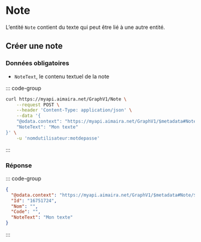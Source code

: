 # Note

L’entité `Note` contient du texte qui peut être lié à une autre entité.

## Créer une note

### Données obligatoires

- `NoteText`, le contenu textuel de la note

::: code-group

```bash [cURL]
curl https://myapi.aimaira.net/GraphV1/Note \
    --request POST \
    --header 'Content-Type: application/json' \
    --data '{
    "@odata.context": "https://myapi.aimaira.net/GraphV1/$metadata#Note/$entity",
    "NoteText": "Mon texte"
}' \
    -u 'nomdutilisateur:motdepasse'
```

:::

### Réponse

::: code-group

```json [JSON]
{
  "@odata.context": "https://myapi.aimaira.net/GraphV1/$metadata#Note/$entity",
  "Id": "16751724",
  "Nom": "",
  "Code": "",
  "NoteText": "Mon texte"
}
```

:::